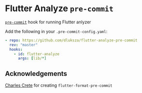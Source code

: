 # Flutter Analyze `pre-commit`

[`pre-commit`](https://pre-commit.com) hook for running Flutter anlyzer

Add the following in your `.pre-commit-config.yaml`:
```yaml
- repo: https://github.com/dluksza/flutter-analyze-pre-commit
  rev: "master"
  hooks:
    - id: flutter-analyze
      args: [lib/*]
```

## Acknowledgements

[Charles Crete](https://github.com/Cretezy/) for creating `flutter-format-pre-commit`
